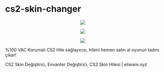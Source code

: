 # cs2-skin-changer
<p align=center><img src='https://cdn.discordapp.com/attachments/353245162165633035/1233906514331435179/image.png?ex=662f753d&is=662e23bd&hm=f189427eca8aee639664b4102ebec5ab30e24a304f84a2fe7ad633f577ec304c&'> </p> 

<p align=center><img src='https://cdn.discordapp.com/attachments/1231343392798019637/1233697225159217194/image.png?ex=663003d3&is=662eb253&hm=3a5143ef73183ce5d9eb615c205b98675171f280eccf09209ff2ee88a240e112&'> </p> 

<p align=center><img src='https://i.ytimg.com/vi/4dHum8X4XX8/maxresdefault.jpg'> </p> 

%100 VAC Korumalı CS2 Hile sağlayıcısı, hileni hemen satın al oyunun tadını çıkar!

CS2 Skin Değiştirici, Envanter Değiştirici, CS2 Skin Hilesi | eliware.xyz

